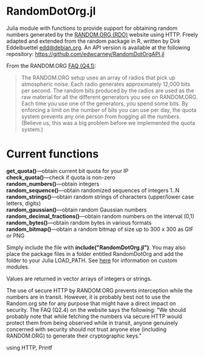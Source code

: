 # RandomDotOrg.jl

Julia module with functions to provide support for obtaining random numbers generated by the <a href="https://random.org">RANDOM.ORG (RDO)</a> website using HTTP. Freely adapted and extended from the random package in R, written by Dirk Eddelbuettel <edd@debian.org>. An API version is available at the following repository: https://github.com/edwcarney/RandomDotOrgAPI.jl

From the RANDOM.ORG <a href="https://www.random.org/faq">FAQ (Q4.1)</a>:
<blockquote>The RANDOM.ORG setup uses an array of radios that pick up atmospheric noise. Each radio generates approximately 12,000 bits per second. The random bits produced by the radios are used as the raw material for all the different generators you see on RANDOM.ORG. Each time you use one of the generators, you spend some bits. By enforcing a limit on the number of bits you can use per day, the quota system prevents any one person from hogging all the numbers. (Believe us, this was a big problem before we implemented the quota system.)</blockquote>

# Current functions
<b>get_quota()</b>&mdash;obtain current bit quota for your IP<br>
<b>check_quota()</b>&mdash;check if quota is non-zero<br>
<b>random_numbers()</b>&mdash;obtain integers<br>
<b>random_sequence()</b>&mdash;obtain randomized sequences of integers 1..N<br>
<b>random_strings()</b>&mdash;obtain random strings of characters (upper/lower case letters, digits)<br>
<b>random_gaussian()</b>&mdash;obtain random Gaussian numbers<br>
<b>random_decimal_fractions()</b>&mdash;obtain random numbers on the interval (0,1)<br>
<b>random_bytes()</b>&mdash;obtain random bytes in various formats<br>
<b>random_bitmap()</b>&mdash;obtain a random bitmap of size up to 300 x 300 as GIF or PNG<br>

Simply include the file with <b>include("RandomDotOrg.jl")</b>. You may also place the package files in a folder entitled RandomDotOrg and add the folder to your Julia LOAD_PATH. See <a href="https://en.wikibooks.org/wiki/Introducing_Julia/Modules_and_packages#How_does_Julia_find_a_module?">here</a> for information on custom modules.

Values are returned in vector arrays of integers or strings.

The use of secure HTTP by RANDOM.ORG prevents interception while the numbers are in transit. However, it is probably best not to use the Random.org site for any purpose that might have a direct impact on security. The FAQ (Q2.4) on the website says the following: "We should probably note that while fetching the numbers via secure HTTP would protect them from being observed while in transit, anyone genuinely concerned with security should not trust anyone else (including RANDOM.ORG) to generate their cryptographic keys."

using HTTP, Printf
